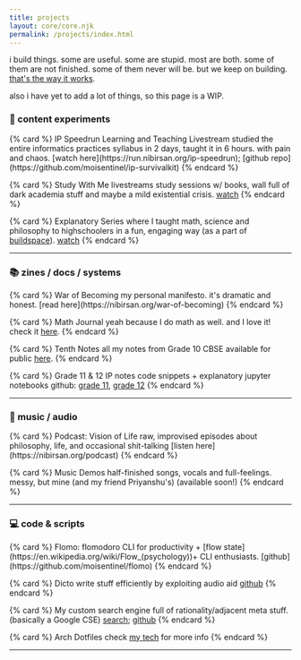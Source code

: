 ```yaml
---
title: projects
layout: core/core.njk
permalink: /projects/index.html
---
```


i build things. some are useful. some are stupid. most are both.
some of them are not finished. some of them never will be. but we keep on building. [that's the way it works](https://medium.com/@bre/the-cult-of-done-manifesto-724ca1c2ff13).

also i have yet to add a lot of things, so this page is a WIP.

### 🎥 content experiments

<div class="card-container">
{% card %}
IP Speedrun Learning and Teaching Livestream
studied the entire informatics practices syllabus in 2 days, taught it in 6 hours. with pain and chaos.
[watch here](https://run.nibirsan.org/ip-speedrun); [github repo](https://github.com/moisentinel/ip-survivalkit)
{% endcard %}

{% card %}
Study With Me livestreams
study sessions w/ books, wall full of dark academia stuff and maybe a mild existential crisis.
[watch](https://youtube.com/@nibirsankar/streams)
{% endcard %}

{% card %}
Explanatory Series
where I taught math, science and philosophy to highschoolers in a fun, engaging way (as a part of [buildspace](https://nibirsan.org/blog/p/6-things-i-learned-from-6-weeks-of-n-and-w-s5/)).
[watch](https://run.nibirsan.org/explanatory)
{% endcard %}
</div>

---

### 📚 zines / docs / systems

<div class="card-container">
{% card %}
War of Becoming
my personal manifesto. it's dramatic and honest.  
[read here](https://nibirsan.org/war-of-becoming)
{% endcard %}

{% card %}
Math Journal
yeah because I do math as well. and I love it!
check it [here](https://math.nibirsan.org).
{% endcard %}

{% card %}
Tenth Notes
all my notes from Grade 10 CBSE available for public [here](https://tenth.nibirsan.org).
{% endcard %}

{% card %}
Grade 11 & 12 IP notes
code snippets + explanatory jupyter notebooks
github: [grade 11](https://github.com/moiSentineL/grade11-cs-ip), [grade 12](https://github.com/moiSentineL/ip-survivalkit)
{% endcard %}
</div>

---

### 🎼 music / audio

<div class="card-container">
{% card %}
Podcast: Vision of Life
raw, improvised episodes about philosophy, life, and occasional shit-talking  
[listen here](https://nibirsan.org/podcast)
{% endcard %}

{% card %}
Music Demos
half-finished songs, vocals and full-feelings. messy, but mine (and my friend Priyanshu's)
(available soon!)
{% endcard %}
</div>

---

### 💻 code & scripts

<div class="card-container">
{% card %}
Flomo: flomodoro CLI
for productivity + [flow state](https://en.wikipedia.org/wiki/Flow_(psychology))+ CLI enthusiasts.
[github](https://github.com/moisentinel/flomo)
{% endcard %}

{% card %}
Dicto
write stuff efficiently by exploiting audio aid
[github](https://github.com/moiSentineL/dicto)
{% endcard %}

{% card %}
My custom search engine
full of rationality/adjacent meta stuff. (basically a Google CSE)
[search](https://nibirsan.org/search); [github](https://github.com/moiSentineL/search)
{% endcard %}

{% card %}
Arch Dotfiles
check [my tech](/tech/) for more info
{% endcard %}
</div>

---
